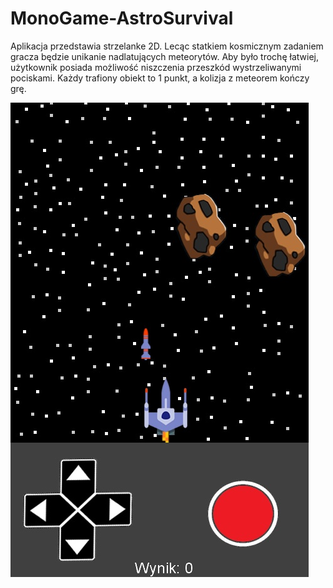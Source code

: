 # MonoGame-AstroSurvival

Aplikacja przedstawia strzelanke 2D. 
Lecąc statkiem kosmicznym zadaniem gracza będzie unikanie nadlatujących meteorytów. 
Aby było trochę łatwiej, użytkownik posiada możliwość niszczenia przeszkód wystrzeliwanymi pociskami.
Każdy trafiony obiekt to 1 punkt, a kolizja z meteorem kończy grę.

![alt text](https://github.com/jakuub33/MonoGame-AstroSurvival/blob/master/SzymanskiAstro/screen.jpg)
